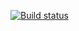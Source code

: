 [![Build status](https://ci.appveyor.com/api/projects/status/86f73fp4f3u0m8i8/branch/master?svg=true)](https://ci.appveyor.com/project/dcuomo/dremovefeature-0bdcx/branch/master)

